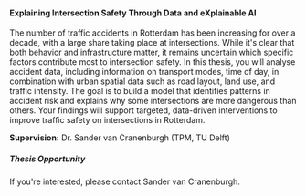 <div class="row">
  <div class="col-sm-8">
    <h4 id="explainable-ai-intersection-safety">Explaining Intersection Safety Through Data and eXplainable AI</h4>
    <p>
      The number of traffic accidents in Rotterdam has been increasing for over a decade, with a large share taking place at intersections. While it's clear that both behavior and infrastructure matter, it remains uncertain which specific factors contribute most to intersection safety. In this thesis, you will analyse accident data, including information on transport modes, time of day, in combination with urban spatial data such as road layout, land use, and traffic intensity. The goal is to build a model that identifies patterns in accident risk and explains why some intersections are more dangerous than others. Your findings will support targeted, data-driven interventions to improve traffic safety on intersections in Rotterdam.
    </p>
    <p><strong>Supervision:</strong> Dr. Sander van Cranenburgh (TPM, TU Delft)<br>
  </div>

  <div class="col-sm-4">
    <div class="card contact-card">
      <div class="card-body">
        <h5 class="card-title">Thesis Opportunity</h5>
        <p class="card-text">
          If you're interested, please contact Sander van Cranenburgh.
        </p>
      </div>
    </div>
  </div>
</div>
